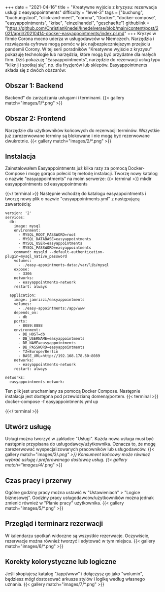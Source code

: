 +++
date = "2021-04-16"
title = "Kreatywne wyjście z kryzysu: rezerwacja usługi z easyappointments"
difficulty = "level-3"
tags = ["buchung", "buchungstool", "click-and-meet", "corona", "Docker", "docker-compose", "easyappointments", "krise", "einzelhandel", "geschaefte"]
githublink = "https://github.com/ChristianKnedel/knedelverse/blob/main/content/post/2021/april/20210414-docker-easyappointments/index.pl.md"
+++
Kryzys w firmie Corona mocno uderza w usługodawców w Niemczech. Narzędzia i rozwiązania cyfrowe mogą pomóc w jak najbezpieczniejszym przejściu pandemii Corony. W tej serii poradników "Kreatywne wyjście z kryzysu" pokazuję technologie lub narzędzia, które mogą być przydatne dla małych firm. Dziś pokazuję "Easyappointments", narzędzie do rezerwacji usług typu "kliknij i spotkaj się", np. dla fryzjerów lub sklepów. Easyappointments składa się z dwóch obszarów:
## Obszar 1: Backend
Backend" do zarządzania usługami i terminami.
{{< gallery match="images/1/*.png" >}}

## Obszar 2: Frontend
Narzędzie dla użytkowników końcowych do rezerwacji terminów. Wszystkie już zarezerwowane terminy są blokowane i nie mogą być rezerwowane dwukrotnie.
{{< gallery match="images/2/*.png" >}}

## Instalacja
Zainstalowałem Easyappointments już kilka razy za pomocą Docker-Compose i mogę gorąco polecić tę metodę instalacji. Tworzę nowy katalog o nazwie "easyappointments" na moim serwerze:
{{< terminal >}}
mkdir easyappointments
cd easyappointments

{{</ terminal >}}
Następnie wchodzę do katalogu easyappointments i tworzę nowy plik o nazwie "easyappointments.yml" z następującą zawartością:
```
version: '2'
services:
  db:
    image: mysql
    environment:
      - MYSQL_ROOT_PASSWORD=root
      - MYSQL_DATABASE=easyappointments
      - MYSQL_USER=easyappointments
      - MYSQL_PASSWORD=easyappointments
    command: mysqld --default-authentication-plugin=mysql_native_password
    volumes:
      - ./easy-appointments-data:/var/lib/mysql
    expose:
      - 3306
    networks:
      - easyappointments-network
    restart: always

  application:
    image: jamrizzi/easyappointments
    volumes:
      - ./easy-appointments:/app/www
    depends_on:
      - db
    ports:
      - 8089:8888
    environment:
      - DB_HOST=db
      - DB_USERNAME=easyappointments
      - DB_NAME=easyappointments
      - DB_PASSWORD=easyappointments
      - TZ=Europe/Berlin
      - BASE_URL=http://192.168.178.50:8089 
    networks:
      - easyappointments-network
    restart: always

networks:
  easyappointments-network:

```
Ten plik jest uruchamiany za pomocą Docker Compose. Następnie instalacja jest dostępna pod przewidzianą domeną/portem.
{{< terminal >}}
docker-compose -f easyappointments.yml up

{{</ terminal >}}

## Utwórz usługę
Usługi można tworzyć w zakładce "Usługi". Każda nowa usługa musi być następnie przypisana do usługodawcy/użytkownika. Oznacza to, że mogę zarezerwować wyspecjalizowanych pracowników lub usługodawców.
{{< gallery match="images/3/*.png" >}}
Konsument końcowy może również wybrać usługę i preferowanego dostawcę usług.
{{< gallery match="images/4/*.png" >}}

## Czas pracy i przerwy
Ogólne godziny pracy można ustawić w "Ustawieniach" > "Logice biznesowej". Godziny pracy usługodawców/użytkowników można jednak zmienić również w "Planie pracy" użytkownika.
{{< gallery match="images/5/*.png" >}}

## Przegląd i terminarz rezerwacji
W kalendarzu spotkań widoczne są wszystkie rezerwacje. Oczywiście, rezerwacje można również tworzyć i edytować w tym miejscu.
{{< gallery match="images/6/*.png" >}}

## Korekty kolorystyczne lub logiczne
Jeśli skopiujesz katalog "/app/www" i dołączysz go jako "wolumin", będziesz mógł dostosować arkusze stylów i logikę według własnego uznania.
{{< gallery match="images/7/*.png" >}}